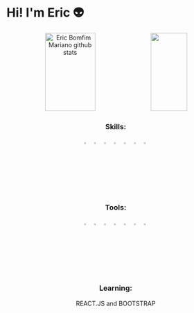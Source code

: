# Hi! I'm Eric 👽


<div align="center">  
  <img width="48%" height="180px" src="https://github-readme-stats.vercel.app/api?username=EricMariano&show_icons=true&count_private=true&hide_border=true&title_color=00AEFF&icon_color=2DDE98&text_color=FFFFFF&bg_color=050F2C" alt="Eric Bomfim Mariano github stats" /> 
  <img width="41%" height="180px" src="https://github-readme-stats.vercel.app/api/top-langs/?username=EricMariano&layout=compact&hide_border=true&title_color=00AEFF&text_color=FFFFFF&bg_color=050F2C" />
</div>

<div align="center">

### Skills:

  <img width="3%" src="https://www.svgrepo.com/show/452092/react.svg"> <img/>
  <img width="3%" src="https://www.svgrepo.com/show/452091/python.svg"> <img/> 
  <img width="3%" src="https://www.svgrepo.com/show/452228/html-5.svg"> <img/>
  <img width="3%" src="https://www.svgrepo.com/show/452185/css-3.svg"> <img/>
  <img width="3%" src="https://www.svgrepo.com/show/354119/nodejs-icon.svg"> <img/>
  <img width="3%" src="https://www.svgrepo.com/show/373705/js-official.svg"> <img/>
  <img width="3%" src="https://www.svgrepo.com/show/373623/git.svg"> <img/>


### Tools:
<img width="3%" src="https://www.svgrepo.com/show/354237/pycharm.svg"> <img/>
<img width="3%" src="https://www.svgrepo.com/show/374171/vscode.svg"> <img/>
<img width="3%" src="https://www.svgrepo.com/show/448221/docker.svg"> <img/>
<img width="3%" src="https://www.svgrepo.com/show/313078/alexa-2.svg"> <img/>
<img width="3%"  src="https://www.svgrepo.com/show/452211/github.svg"> <img/>
<img width="3%" src="https://www.svgrepo.com/show/448236/linux.svg"> <img/>
<img width="3%" src="https://www.svgrepo.com/show/448222/figma.svg"> <img/>

### Learning:
REACT.JS and BOOTSTRAP
